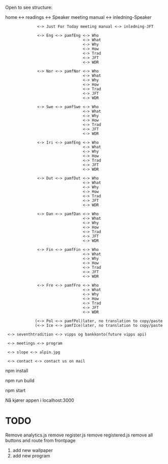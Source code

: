 Open to see structure: 



home <-> readings <-> Speaker meeting manual <-> inledning-Speaker
                  
                  <-> Just For Today meeting manual <-> inledning-JFT

                  <-> Eng <-> pamfEng <-> Who
                                      <-> What
                                      <-> Why
                                      <-> How
                                      <-> Trad
                                      <-> JFT
                                      <-> WDR
                  
                  <-> Nor <-> pamfNor <-> Who
                                      <-> What
                                      <-> Why
                                      <-> How
                                      <-> Trad
                                      <-> JFT
                                      <-> WDR
                  
                  <-> Swe <-> pamfSwe <-> Who
                                      <-> What
                                      <-> Why
                                      <-> How
                                      <-> Trad
                                      <-> JFT
                                      <-> WDR
                                      
                  <-> Iri <-> pamfEng <-> Who
                                      <-> What
                                      <-> Why
                                      <-> How
                                      <-> Trad
                                      <-> JFT
                                      <-> WDR
                                      
                  <-> Dut <-> pamfDut <-> Who
                                      <-> What
                                      <-> Why
                                      <-> How
                                      <-> Trad
                                      <-> JFT
                                      <-> WDR
                                      
                  <-> Dan <-> pamfDan <-> Who
                                      <-> What
                                      <-> Why
                                      <-> How
                                      <-> Trad
                                      <-> JFT
                                      <-> WDR
                                      
                  <-> Fin <-> pamfFin <-> Who
                                      <-> What
                                      <-> Why
                                      <-> How
                                      <-> Trad
                                      <-> JFT
                                      <-> WDR
                                      
                  <-> Fre <-> pamfFre <-> Who
                                      <-> What
                                      <-> Why
                                      <-> How
                                      <-> Trad
                                      <-> JFT
                                      <-> WDR
                                      
                 (<-> Pol <-> pamfPol)later, no translation to copy/paste
                 (<-> Ice <-> pamfIce)later, no translation to copy/paste
     
     <-> seventhtradition <-> vipps og bankkonto(future vipps api)
     
     <-> meetings <-> program
     
     <-> slope <-> alpin.jpg
     
     <-> contact <-> contact us on mail


npm install

npm run build

npm start

Nå kjører appen i localhost:3000

# TODO
Remove analytics.js
remove register.js
remove registered.js
remove all buttons and route from frontpage

1. add new wallpaper
2. add new program
